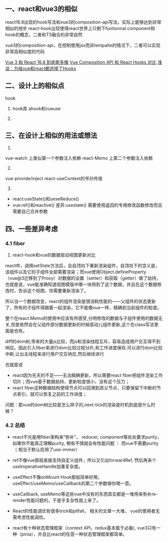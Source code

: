 ## 一、react和vue3的相似

react16.8出现的hook写法和vue3的composition-api写法，实际上能够达到非常相似的地步
react-hook出现使得react世界上只剩下funtionnal component和hook的概念，二者和TS融合的非常自然

vue3的composition-api，在控制使用jsx而非tempalte的情况下，二者可以实现非常高相似度的代码

[Vue 3 和 React 16.8 到底能多像](https://juejin.cn/post/6998038537950429220)
[Vue Composition API 和 React Hooks 对比](https://juejin.cn/post/6847902223918170126)
[浅谈：为啥vue和react都选择了Hooks](https://juejin.cn/post/7066951709678895141)


## 二、设计上的相似点

hook


1. hook库
ahook和vueuse


2. 

## 三、在设计上相似的用法或想法
1. 
vue-watch 上类似第一个参数注入依赖
react-Memo 上第二个参数注入依赖
 

2. 
vue-provide/inject
react-useContext的爷孙传值


3. 
* react:useState()和ueseReduce()
* vue:ref()和reactive()
差异:usestate() 需要使用返回的专用修改函数修改而且需要自己合并参数


## 四、一些差异考虑

### 4.1 fiber
1. react-hook和vue的数据驱动视图更新对比

  react中，调用setState方法后，会自顶向下重新渲染组件，自顶向下的含义是，该组件以及它的子组件全部需要渲染；而vue使用Object.defineProperty（vue@3迁移到了Proxy）对数据的设置（setter）和获取（getter）做了劫持，也就是说，vue能准确知道视图模版中哪一块用到了这个数据，并且在这个数据修改时，告诉这个视图，你需要重新渲染了。

  所以当一个数据改变，react的组件渲染是很消耗性能的——父组件的状态更新了，所有的子组件得跟着一起渲染，它不能像vue一样，精确到当前组件的粒度。
 
  整个在react.Memo的使用中应该有所感受,分明修改的数据与子组件使用的数据无关,但是依然会在父组件部分数据更新的时候驱动儿组件更新,这个在class写法里面是也有。
  
  diff的dom树,带来的大量js比较，而js和渲染线程互斥，容易造成用户交互得不到响应。因此引入fiber来进行dom比较过程分片,和工作进度保存,可以进行dom比较中断,让出主线程来进行用户交互响应,然后继续进行


也就是说
* react因为先天的不足——无法精确更新，所以需要react fiber把组件渲染工作切片；而vue基于数据劫持，更新粒度很小，没有这个压力；
* react fiber这种数据结构使得节点可以回溯到其父节点，只要保留下中断的节点索引，就可以恢复之前的工作进度；
 

问题：那vue的dom树比较是怎么样子的,next-tick的渲染是时机到底是什么时候？


### 4.2 总结

* react不光是用fiber架构来“弥补”， reducer, component等处处要求purity，如果你不能真正理解purity, 稍有不慎就会有性能问题 ｜ 而vue不需要purity（ 相当于默认启用了use-immer）

* ref不像vue那般直接支持自定义组件，所以又引出forwardRef, 然后再来个useImperativeHandle加重复杂度。

* useEffect不像onMount Hook那般简单好用，useEffect/useMemo/useCallback的第二个参数够你喝一壶。

* useCallback, useMemo等这些vue中没有的东西其实都是一堆用来弥补re-render性能问题的，于是乎复杂性就上来了。
* React的性能调优有很多trick和pitfall， 相关的文章一大堆， vue的使用者无需考虑性能调优。
* react有十种状态管理框架（context API，redux基本属于必备), vue3只有一种（pinia），并且比react的任意一种状态管理框架都简单。
